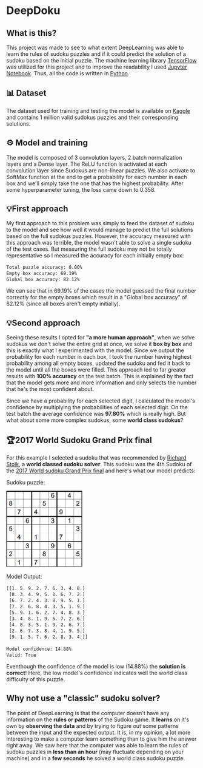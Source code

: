 # DeepDoku

## What is this?
This project was made to see to what extent DeepLearning was able to learn the rules of sudoku puzzles and if it could predict the solution of a sudoku based on the initial puzzle. The machine learning library [TensorFlow](https://github.com/tensorflow/tensorflow) was utilized for this project and to improve the readability I used [Jupyter Notebook](https://github.com/jupyter/notebook). Thus, all the code is written in [Python](https://www.python.org/).

## 📊 Dataset
The dataset used for training and testing the model is available on [Kaggle](https://www.kaggle.com/datasets/bryanpark/sudoku) and contains 1 million valid sudokus puzzles and their corresponding solutions.

## ⚙️ Model and training
The model is composed of 3 convolution layers, 2 batch normalization layers and a Dense layer. The ReLU function is activated at each convolution layer since Sudokus are non-linear puzzles. We also activate to SoftMax function at the end to get a probability for each number in each box and we'll simply take the one that has the highest probability. After some hyperparameter tuning, the loss came down to 0.358. 


## 💡First approach
My first approach to this problem was simply to feed the dataset of sudoku to the model and see how well it would manage to predict the full solutions based on the full sudokus puzzles. However, the accuracy measured with this approach was terrible, the model wasn't able to solve a single sudoku of the test cases. But measuring the full sudoku may not be totally representative so I measured the accuracy for each initially empty box:
```
Total puzzle accuracy: 0.00%
Empty box accuracy: 69.19%
Global box accuracy: 82.12%
```
We can see that in 69.19% of the cases the model guessed the final number correctly for the empty boxes which result in a "Global box accuracy" of 82.12% (since all boxes aren't empty initially).

## 💡Second approach
Seeing these results I opted for **"a more human approach"**, when we solve sudokus we don't solve the entire grid at once, we solve it **box by box** and this is exactly what I experimented with the model. Since we output the probability for each number in each box, I took the number having highest probability among all empty boxes, updated the sudoku and fed it back to the model until all the boxes were filled. This approach led to far greater results with **100% accuracy** on the test batch. This is explained by the fact that the model gets more and more information and only selects the number that he's the most confident about.

Since we have a probability for each selected digit, I calculated the model's confidence by multiplying the probabilities of each selected digit. On the test batch the average confidence was **97.80%** which is really high. But what about some more complex sudokus, some **world class sudokus**?

## 🏆2017 World Sudoku Grand Prix final
For this example I selected a sudoku that was recommended by [Richard Stolk](https://logic-masters.de/Raetselportal/Benutzer/allgemein.php?name=Richard&chlang=en), a **world classed sudoku solver**. This sudoku was the 4th Sudoku of the [2017 World sudoku Grand Prix final](https://gp.worldpuzzle.org/content/final-results-5) and here's what our model predicts:

Sudoku puzzle:

<img src="https://raw.githubusercontent.com/Luzivog/DeepDoku/main/assets/sudoku_grand_prix.png" width="200" height="200" />

Model Output:

```
[[1. 5. 9. 2. 7. 6. 3. 4. 8.]
 [8. 3. 4. 9. 5. 1. 6. 7. 2.]
 [6. 7. 2. 4. 3. 8. 9. 5. 1.]
 [7. 2. 6. 8. 4. 3. 5. 1. 9.]
 [5. 9. 1. 6. 2. 7. 4. 8. 3.]
 [3. 4. 8. 1. 9. 5. 7. 2. 6.]
 [4. 8. 3. 5. 1. 9. 2. 6. 7.]
 [2. 6. 7. 3. 8. 4. 1. 9. 5.]
 [9. 1. 5. 7. 6. 2. 8. 3. 4.]] 

Model confidence: 14.88%
Valid: True
```

Eventhough the confidence of the model is low (14.88%) the **solution is correct**! Here, the low model's confidence indicates well the world class difficulty of this puzzle.

## Why not use a "classic" sudoku solver?
The point of DeepLearning is that the computer doesn't have any information on the **rules or patterns** of the Sudoku game. It **learns** on it's own by **observing the data** and by trying to figure out some patterns between the input and the expected output. It is, in my opinion, a lot more interesting to make a computer learn something than to give him the answer right away. We saw here that the computer was able to learn the rules of sudoku puzzles in **less than an hour** (may fluctuate depending on your machine) and in a **few seconds** he solved a world class sudoku puzzle.
